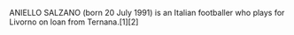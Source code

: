 ANIELLO SALZANO (born 20 July 1991) is an Italian footballer who plays for Livorno on loan from Ternana.[1][2]
